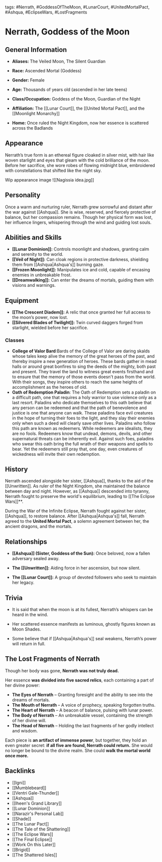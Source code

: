 tags: #Nerrath, #GoddessOfTheMoon, #LunarCourt, #UnitedMortalPact, #Ashqua, #EclipseWars, #LostFragments

# Nerrath, Goddess of the Moon

## General Information

- **Aliases:** The Veiled Moon, The Silent Guardian

- **Race:** Ascended Mortal (Goddess)

- **Gender:** Female

- **Age:** Thousands of years old (ascended in her late teens)

- **Class/Occupation:** Goddess of the Moon, Guardian of the Night

- **Affiliation:** The [[Lunar Court]], the  [[United Mortal Pact]], and the [[Moonlight Monarchy]]

- **Home:** Once ruled the Night Kingdom, now her essence is scattered across the Badlands


## Appearance

Nerrath’s true form is an ethereal figure cloaked in silver mist, with hair like woven starlight and eyes that gleam with the cold brilliance of the moon. Before her sacrifice, she wore robes of flowing midnight blue, embroidered with constellations that shifted like the night sky.

Wip appearance image
![[Nagissia idea.jpg]]
## Personality

Once a warm and nurturing ruler, Nerrath grew sorrowful and distant after the war against [[Ashqua]]. She is wise, reserved, and fiercely protective of balance, but her compassion remains. Though her physical form was lost, her influence lingers, whispering through the wind and guiding lost souls.
## Abilities and Skills

- **[[Lunar Dominion]]:** Controls moonlight and shadows, granting calm and serenity to the world.
- **[[Veil of Night]]:** Can cloak regions in protective darkness, shielding them from [[Ashqua|Ashqua's]] burning gaze.
- **[[Frozen Moonlight]]:** Manipulates ice and cold, capable of encasing enemies in unbreakable frost.
- **[[Dreamwalking]]:** Can enter the dreams of mortals, guiding them with visions and warnings.

## Equipment

- **[[The Crescent Diadem]]:** A relic that once granted her full access to the moon’s power, now lost.
- **[[Silvered Blades of Twilight]]:** Twin curved daggers forged from starlight, wielded before her sacrifice.

### Classes
- **College of Valor Bard**:Bards of the College of Valor are daring skalds whose tales keep alive the memory of the great heroes of the past, and thereby inspire a new generation of heroes. These bards gather in mead halls or around great bonfires to sing the deeds of the mighty, both past and present. They travel the land to witness great events firsthand and to ensure that the memory of those events doesn't pass from the world. With their songs, they inspire others to reach the same heights of accomplishment as the heroes of old.
- **Oath of Redemption Paladin**: The Oath of Redemption sets a paladin on a difficult path, one that requires a holy warrior to use violence only as a last resort. Paladins who dedicate themselves to this oath believe that any person can be redeemed and that the path of benevolence and justice is one that anyone can walk. These paladins face evil creatures in the hope of turning their foes to the light, and they slay their enemies only when such a deed will clearly save other lives. Paladins who follow this path are known as redeemers. While redeemers are idealists, they are no fools. Redeemers know that undead, demons, devils, and other supernatural threats can be inherently evil. Against such foes, paladins who swear this oath bring the full wrath of their weapons and spells to bear. Yet the redeemers still pray that, one day, even creatures of wickedness will invite their own redemption.
## History

Nerrath ascended alongside her sister, [[Ashqua]], thanks to the aid of the [[Unwritten]]. As ruler of the Night Kingdom, she maintained the balance between day and night. However, as [[Ashqua]] descended into tyranny, Nerrath fought to preserve the world's equilibrium, leading to [[The Eclipse Wars]]**.

During the War of the Infinite Eclipse, Nerrath fought against her sister, [[Ashqua]], to restore balance. After [[Ashqua|Ashqua's]] fall, Nerrath agreed to the **United Mortal Pact**, a solemn agreement between her, the ancient dragons, and the mortals.
## Relationships

- **[[Ashqua]] (Sister, Goddess of the Sun):** Once beloved, now a fallen adversary sealed away.
    
- **The [[Unwritten]]:** Aiding force in her ascension, but now silent.
    
- **The [[Lunar Court]]:** A group of devoted followers who seek to maintain her legacy.
## Trivia

- It is said that when the moon is at its fullest, Nerrath’s whispers can be heard in the wind.

- Her scattered essence manifests as luminous, ghostly figures known as Moon Shades.

- Some believe that if [[Ashqua|Ashqua's]] seal weakens, Nerrath’s power will return in full.



## **The Lost Fragments of Nerrath**

Though her body was gone, **Nerrath was not truly dead.**

Her essence **was divided into five sacred relics**, each containing a part of her divine power:

- **The Eyes of Nerrath** – Granting foresight and the ability to see into the dreams of mortals.
- **The Mouth of Nerrath** – A voice of prophecy, speaking forgotten truths.
- **The Heart of Nerrath** – A beacon of balance, pulsing with lunar power.
- **The Body of Nerrath** – An unbreakable vessel, containing the strength of her divine will.
- **The Head of Nerrath** – Holding the last fragments of her godly intellect and wisdom.

Each piece is **an artifact of immense power**, but together, they hold an even greater secret: **if all five are found, Nerrath could return.** She would no longer be bound to the divine realm. She could **walk the mortal world once more.**

## Backlinks
- [[Igni]]
- [[Mumblebeard]]
- [[Ventri Gale-Thunder]]
- [[Ashqua]]
- [[Iheen's Grand Library]]
- [[Lunar Dominion]]
- [[Narazir's Personal Lab]]
- [[Shade]]
- [[The Lunar Pact]]
- [[The Tale of the Shattering]]
- [[The Eclipse Wars]]
- [[The Final Eclipse]]
- [[Work On this Later]]
- [[Brigid]]
- [[The Shattered Isles]]